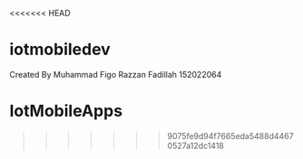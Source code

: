 <<<<<<< HEAD
# iotmobiledev

Created By Muhammad Figo Razzan Fadillah
152022064
# IotMobileApps
>>>>>>> 9075fe9d94f7665eda5488d44670527a12dc1418
